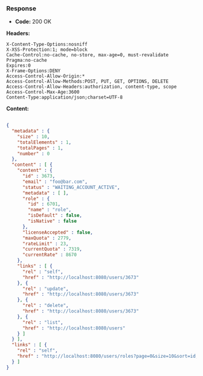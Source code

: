 ### Response

* **Code:** 200 OK

**Headers:**

`X-Content-Type-Options:nosniff`  
`X-XSS-Protection:1; mode=block`  
`Cache-Control:no-cache, no-store, max-age=0, must-revalidate`  
`Pragma:no-cache`  
`Expires:0`  
`X-Frame-Options:DENY`  
`Access-Control-Allow-Origin:*`  
`Access-Control-Allow-Methods:POST, PUT, GET, OPTIONS, DELETE`  
`Access-Control-Allow-Headers:authorization, content-type, scope`  
`Access-Control-Max-Age:3600`  
`Content-Type:application/json;charset=UTF-8`  

**Content:**

```json
    
{
  "metadata" : {
    "size" : 10,
    "totalElements" : 1,
    "totalPages" : 1,
    "number" : 0
  },
  "content" : [ {
    "content" : {
      "id" : 3673,
      "email" : "foo@bar.com",
      "status" : "WAITING_ACCOUNT_ACTIVE",
      "metadata" : [ ],
      "role" : {
        "id" : 6701,
        "name" : "role",
        "isDefault" : false,
        "isNative" : false
      },
      "licenseAccepted" : false,
      "maxQuota" : 2779,
      "rateLimit" : 23,
      "currentQuota" : 7319,
      "currentRate" : 8670
    },
    "links" : [ {
      "rel" : "self",
      "href" : "http://localhost:8080/users/3673"
    }, {
      "rel" : "update",
      "href" : "http://localhost:8080/users/3673"
    }, {
      "rel" : "delete",
      "href" : "http://localhost:8080/users/3673"
    }, {
      "rel" : "list",
      "href" : "http://localhost:8080/users"
    } ]
  } ],
  "links" : [ {
    "rel" : "self",
    "href" : "http://localhost:8080/users/roles?page=0&size=10&sort=id,asc"
  } ]
}
```
